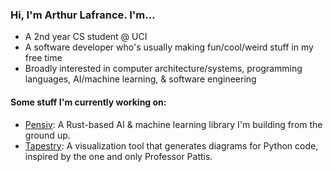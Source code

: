 ### Hi, I'm Arthur Lafrance. I'm...

* A 2nd year CS student @ UCI
* A software developer who's usually making fun/cool/weird stuff in my free time
* Broadly interested in computer architecture/systems, programming languages, AI/machine learning, & software engineering

#### Some stuff I'm currently working on:

* [Pensiv](https://www.github.com/arthurlafrance/pensiv): A Rust-based AI & machine learning library I'm building from the ground up.
* [Tapestry](https://tapestrylearn.com): A visualization tool that generates diagrams for Python code, inspired by the one and only Professor Pattis.
